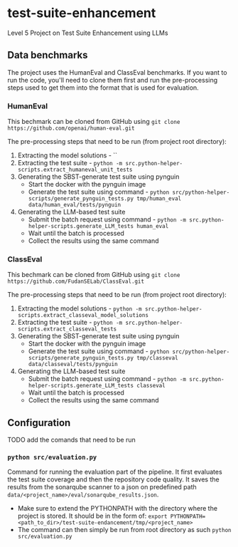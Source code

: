 # test-suite-enhancement
Level 5 Project on Test Suite Enhancement using LLMs

## Data benchmarks
The project uses the HumanEval and ClassEval benchmarks. If you want to run the code, you'll need to clone them first and run the pre-processing steps used to get them into the format that is used for evaluation.

### HumanEval
This bechmark can be cloned from GitHub using `git clone https://github.com/openai/human-eval.git`

The pre-processing steps that need to be run (from project root directory):
1. Extracting the model solutions - ``
2. Extracting the test suite - `python -m src.python-helper-scripts.extract_humaneval_unit_tests`
3. Generating the SBST-generate test suite using pynguin
    - Start the docker with the pynguin image
    - Generate the test suite using command - `python src/python-helper-scripts/generate_pynguin_tests.py tmp/human_eval data/human_eval/tests/pynguin`
4. Generating the LLM-based test suite
    - Submit the batch request using command - `python -m src.python-helper-scripts.generate_LLM_tests human_eval`
    - Wait until the batch is processed
    - Collect the results using the same command


### ClassEval
This bechmark can be cloned from GitHub using `git clone https://github.com/FudanSELab/ClassEval.git`

The pre-processing steps that need to be run (from project root directory):
1. Extracting the model solutions - `python -m src.python-helper-scripts.extract_classeval_model_solutions`
2. Extracting the test suite - `python -m src.python-helper-scripts.extract_classeval_tests`
3. Generating the SBST-generate test suite using pynguin
    - Start the docker with the pynguin image
    - Generate the test suite using command - `python src/python-helper-scripts/generate_pynguin_tests.py tmp/classeval data/classeval/tests/pynguin`
4. Generating the LLM-based test suite
    - Submit the batch request using command - `python -m src.python-helper-scripts.generate_LLM_tests classeval`
    - Wait until the batch is processed
    - Collect the results using the same command


## Configuration
TODO add the comands that need to be run

### `python src/evaluation.py`
Command for running the evaluation part of the pipeline. It first evaluates the test suite coverage and then the repository code quality. It saves the results from the sonarqube scanner to a json on predefined path `data/<project_name>/eval/sonarqube_results.json`.
- Make sure to extend the PYTHONPATH with the directory where the project is stored. It should be in the form of: `export PYTHONPATH=<path_to_dir>/test-suite-endancement/tmp/<project_name>`
- The command can then simply be run from root directory as such `python src/evaluation.py`

